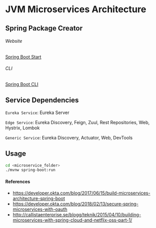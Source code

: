 # JVM Microservices Architecture

## Spring Package Creator

###### Website

[Spring Boot Start](https://start.spring.io)

###### CLI

[Spring Boot CLI](https://docs.spring.io/spring-boot/docs/current/reference/html/cli.html)

## Service Dependencies

`Eureka Service`: Eureka Server

`Edge Service`: Eureka Discovery, Feign, Zuul, Rest Repositories, Web, Hystrix, Lombok

`Generic Service`: Eureka Discovery, Actuator, Web, DevTools



## Usage

```bash
cd <microservice_folder>
./mvnw spring-boot:run
```

#### References

* https://developer.okta.com/blog/2017/06/15/build-microservices-architecture-spring-boot
* https://developer.okta.com/blog/2018/02/13/secure-spring-microservices-with-oauth
* http://callistaenterprise.se/blogg/teknik/2015/04/10/building-microservices-with-spring-cloud-and-netflix-oss-part-1/